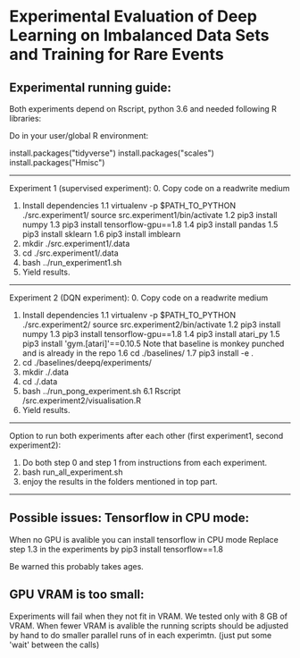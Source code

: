 # Experimental Evaluation of Deep Learning on Imbalanced Data Sets and Training for Rare Events

Experimental running guide:
---------------------------
Both experiments depend on Rscript, python 3.6 and needed following R libraries:

Do in your user/global R environment:

install.packages("tidyverse")
install.packages("scales")
install.packages("Hmisc")

---------------------------
Experiment 1 (supervised experiment):
0. Copy code on a readwrite medium
1. Install dependencies
1.1 virtualenv -p $PATH_TO_PYTHON ./src.experiment1/
    source src.experiment1/bin/activate
1.2 pip3 install numpy
1.3 pip3 install tensorflow-gpu==1.8
1.4 pip3 install pandas
1.5 pip3 install sklearn
1.6 pip3 install imblearn
2. mkdir ./src.experiment1/<timestamp>.data
3. cd ./src.experiment1/<timestamp>.data
4. bash ../run_experiment1.sh
5. Yield results.
---------------------------

Experiment 2 (DQN experiment):
0. Copy code on a readwrite medium
1. Install dependencies
1.1 virtualenv -p $PATH_TO_PYTHON ./src.experiment2/
    source src.experiment2/bin/activate
1.2 pip3 install numpy
1.3 pip3 install tensorflow-gpu==1.8
1.4 pip3 install atari_py
1.5 pip3 install 'gym.[atari]'==0.10.5
Note that baseline is monkey punched and is already in the repo
1.6 cd ./baselines/
1.7 pip3 install -e .
3. cd ./baselines/deepq/experiments/
4. mkdir ./<timestamp>.data
5. cd ./<timestamp>.data
6. bash ../run_pong_experiment.sh
6.1 Rscript /src.experiment2/visualisation.R
7. Yield results.

---------------------------

Option to run both experiments after each other (first experiment1, second experiment2):

1. Do both step 0 and step 1 from instructions from each experiment.
2. bash run_all_experiment.sh
3. enjoy the results in the folders mentioned in top part.

---------------------------

Possible issues:
Tensorflow in  CPU mode:
------------------------
When no GPU is avalible you can install tensorflow in CPU mode
Replace step 1.3 in the experiments by
  pip3 install tensorflow==1.8

Be warned this probably takes ages.

GPU VRAM is too small:
----------------------
Experiments will fail when they not fit in VRAM. We tested only with 8 GB of VRAM.
When fewer VRAM is avalible the running scripts should be adjusted by hand to do smaller parallel runs of in each experimtn. (just put some 'wait' between the calls)